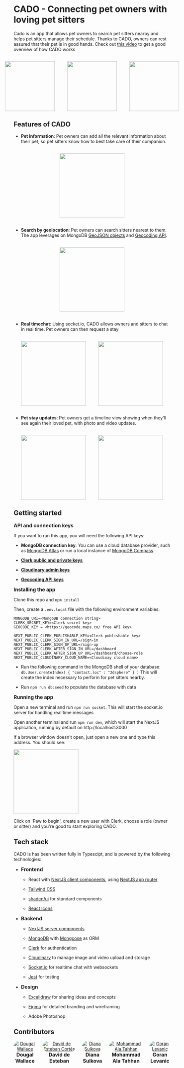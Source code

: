 <style type="text/css" rel="stylesheet">
  h3 {
    margin: 0;
    font-size: 16px;
  }

  .avatar {
    display: flex;
    flex-direction: column;
    align-items: center;
    text-align: center;
  }

  .avatar-image {
    border-radius: 10000px;
  }

  .images-row {
    display: flex;
    justify-content: center;
    gap: 40px;
    margin: 30px 0;
  }

  .app-image {
    text-align: center;
    margin: 30px 0;
  }

  .contributors {
    display: flex;
    justify-content: center;
    width: 100%;
    gap: 20px
  }
</style>

# CADO - Connecting pet owners with loving pet sitters

Cado is an app that allows pet owners to search pet sitters nearby and helps pet sitters manage their schedule. Thanks to CADO, owners can rest assured that their pet is in good hands. Check out [this video](https://www.youtube.com/watch?v=RXkWKWYjr74) to get a good overview of how CADO works

<div class="images-row">
  <img title="" src="./project/images/app-demo-1.png" alt="" width="160">
  <img title="" src="./project/images/app-demo-2.png" alt="" width="160">
  <img title="" src="./project/images/app-demo-10.png" alt="" width="160">
</div>

## Features of CADO

- **Pet information**: Pet owners can add all the relevant information about their pet, so pet sitters know how to best take care of their companion.

<div class="app-image">
  <img title="" src="./project/images/app-demo-2.png" alt="" width="208">
</div>

- **Search by geolocation**: Pet owners can search sitters nearest to them. The app leverages on MongoDB [GeoJSON objects](https://www.mongodb.com/docs/manual/geospatial-queries/) and [Geocoding API](https://geocode.maps.co/).

<div class="app-image">
  <img title="" src="./project/images/app-demo-6.png" alt="" width="208">
</div>

- **Real timechat**: Using socket.io, CADO allows owners and sitters to chat in real time. Pet owners can then request a stay

<div class="images-row">
  <img title="" src="./project/images/app-demo-9.png" alt="" width="208">
  <img title="" src="./project/images/app-demo-8.png" alt="" width="208">
</div>

- **Pet stay updates**: Pet owners get a timeline view showing when they'll see again their loved pet, with photo and video updates.

<div class="images-row">
  <img title="" src="./project/images/app-demo-4.png" alt="" width="208">
  <img title="" src="./project/images/app-demo-5.png" alt="" width="208">
</div>

## Getting started

### API and connection keys

If you want to run this app, you will need the following API keys:

- **MongoDB connection key**. You can use a cloud database provider, such as [MongoDB Atlas](https://www.mongodb.com/atlas) or run a local instance of [MongoDB Compass](https://www.mongodb.com/products/tools/compass).

- **[Clerk public and private keys](https://clerk-docs-git-prettier-fixes.clerkpreview.com/quickstarts/nextjs/stable#set-environment-keys)**

- **[Cloudinary admin keys](https://cloudinary.com/documentation/admin_api)**

- **[Geocoding API keys](https://geocode.maps.co/)**

### Installing the app

Clone this repo and `npm install`

Then, create a `.env.local` file with the following environment variables:

```
MONGODB_URI=<MongoDB connection string>
CLERK_SECRET_KEY=<Clerk secret key>
GEOCODE_KEY = <https://geocode.maps.co/ free API key>

NEXT_PUBLIC_CLERK_PUBLISHABLE_KEY=<Clerk publishable key>
NEXT_PUBLIC_CLERK_SIGN_IN_URL=/sign-in
NEXT_PUBLIC_CLERK_SIGN_UP_URL=/sign-up
NEXT_PUBLIC_CLERK_AFTER_SIGN_IN_URL=/dashboard
NEXT_PUBLIC_CLERK_AFTER_SIGN_UP_URL=/dashboard/choose-role
NEXT_PUBLIC_CLOUDINARY_CLOUD_NAME=<Cloudinay cloud name>
```

- Run the following command in the MongoDB shell of your database: `db.User.createIndex( { "contact.loc" : "2dsphere" } )` This will create the index necessary to perform for pet sitters nearby.

- Run `npm run db:seed` to populate the database with data

### Running the app

Open a new terminal and run `npm run socket`. This will start the socket.io server for handling real time messages

Open another terminal and run `npm run dev`, which will start the NextJS application, running by default on http://localhost:3000

If a browser window doesn't open, just open a new one and type this address. You should see:

<img title="" src="file:///D:/pr0/codeworks/projects/thesis-project/pet-care-app/project/images/app-demo-1.png" alt="" width="208" data-align="center">

Click on 'Paw to begin', create a new user with Clerk, choose a role (owner or sitter) and you're good to start exploring CADO.

## Tech stack

CADO is has been written fully in Typescipt, and is powered by the following technologies:

- ### Frontend

  - React with [NextJS client components](https://nextjs.org/docs/app/building-your-application/rendering/client-components), using [NextJS app router](https://nextjs.org/docs/app)

  - [Tailwind CSS](https://tailwindcss.com/)

  - [shadcn/ui](https://ui.shadcn.com/) for standard components

  - [React Icons](https://react-icons.github.io/react-icons/)

- ### Backend

  - [NextJS server components](https://nextjs.org/docs/app/building-your-application/rendering/server-components)

  - [MongoDB](https://www.mongodb.com/) with [Mongoose](https://mongoosejs.com/) as ORM

  - [Clerk](https://clerk.com/) for authentication

  - [Cloudinary](https://cloudinary.com/) to manage image and video upload and storage

  - [Socket.io](https://socket.io/) for realtime chat with websockets

  - [Jest](https://jestjs.io/) for testing

- ### Design

  - [Excalidraw](https://excalidraw.com/) for sharing ideas and concepts

  - [Figma](https://www.figma.com/) for detailed branding and wireframing

  - Adobe Photoshop

## Contributors

<div class="contributors">
  <div class="avatar">
    <a href="https://github.com/ootwither">
      <img alt="Dougal Wallace" src="https://avatars.githubusercontent.com/u/81982916?size=50" class="avatar-image">
    </a>
    <h3>Dougal Wallace</h3>
  </div>
  <div class="avatar">
    <a href="https://github.com/estdavid">
      <img alt="David de Esteban Cortés" src="https://avatars.githubusercontent.com/u/79582482?size=50" class="avatar-image">
    </a>
    <h3>David de Esteban</h3>
  </div>
  <div class="avatar">
    <a href="https://github.com/diankita">
      <img alt="Diana Sulkova" src="https://avatars.githubusercontent.com/u/114820366?size=50" class="avatar-image">
    </a>
    <h3>Diana Sulkova</h3>
  </div>
  <div class="avatar">
    <a href="https://github.com/alaa-cw">
      <img alt="Mohammad Ala Tahhan" src="https://avatars.githubusercontent.com/u/143452899?size=50" class="avatar-image">
    </a>
    <h3>Mohammad Ala Tahhan</h3>
  </div>
  <div class="avatar">
    <a href="https://github.com/goran853">
      <img alt="Goran Levanic" src="https://avatars.githubusercontent.com/u/138351342?size=50" class="avatar-image">
    </a>
    <h3>Goran Levanic</h3>
  </div>
</div>
